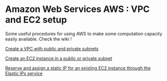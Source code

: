 # Amazon Web Services AWS : VPC and EC2 setup
Some useful procedures for using AWS to make some computation capacity easily available. Check the wiki !

[Create a VPC with public and private subnets](https://github.com/comevussor/AWS-VPC-EC2-setup/wiki/Create-a-VPC-with-public-and-private-subnets)

[Create an EC2 instance in a public or private subnet](https://github.com/comevussor/AWS-VPC-EC2-setup/wiki/Create-an-EC2-instance-in-a-public-or-private-subnet)

[Reserve and assign a static IP for an existing EC2 instance through the Elastic IPs service](https://github.com/comevussor/AWS-VPC-EC2-setup/wiki/Reserve-and-assign-a-static-IP-for-an-existing-EC2-instance)
